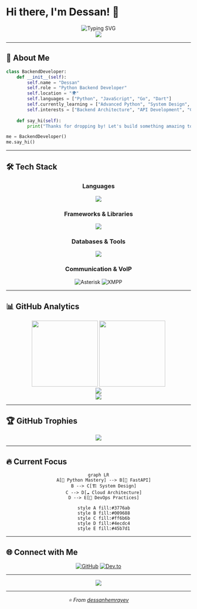 # Hi there, I'm Dessan! 👋

<div align="center">
  <img src="https://readme-typing-svg.herokuapp.com?font=Fira+Code&size=32&duration=2800&pause=2000&color=A9FEF7&center=true&vCenter=true&width=940&lines=Backend+Developer;Python+Enthusiast;Open+Source+Contributor;Always+Learning+New+Technologies" alt="Typing SVG" />
</div>

<div align="center">
  <img src="https://komarev.com/ghpvc/?username=dessanhemrayev&style=for-the-badge&color=0891b2&labelColor=1c1917" />
</div>

---

## 🚀 About Me

```python
class BackendDeveloper:
    def __init__(self):
        self.name = "Dessan"
        self.role = "Python Backend Developer"
        self.location = "🌍"
        self.languages = ["Python", "JavaScript", "Go", "Dart"]
        self.currently_learning = ["Advanced Python", "System Design", "DevOps"]
        self.interests = ["Backend Architecture", "API Development", "Cloud Computing"]
    
    def say_hi(self):
        print("Thanks for dropping by! Let's build something amazing together.")

me = BackendDeveloper()
me.say_hi()
```

---

## 🛠️ Tech Stack

<div align="center">

### Languages
<p>
  <img src="https://skillicons.dev/icons?i=python,js,go,dart,bash,html" />
</p>

### Frameworks & Libraries
<p>
  <img src="https://skillicons.dev/icons?i=fastapi,django,flutter" />
</p>

### Databases & Tools
<p>
  <img src="https://skillicons.dev/icons?i=postgresql,git,docker,aws,linux" />
</p>

### Communication & VoIP
<p>
  <img src="https://img.shields.io/badge/Asterisk-FF6600?style=for-the-badge&logo=asterisk&logoColor=white" alt="Asterisk" />
  <img src="https://img.shields.io/badge/XMPP-007BFF?style=for-the-badge&logo=xmpp&logoColor=white" alt="XMPP" />
</p>

</div>

---

## 📊 GitHub Analytics

<div align="center">
  <img height="180em" src="https://github-readme-stats.vercel.app/api?username=dessanhemrayev&show_icons=true&theme=tokyonight&include_all_commits=true&count_private=true&hide_border=true"/>
  <img height="180em" src="https://github-readme-stats.vercel.app/api/top-langs/?username=dessanhemrayev&layout=compact&langs_count=8&theme=tokyonight&hide_border=true"/>
</div>

<div align="center">
  <img src="https://github-readme-streak-stats.herokuapp.com/?user=dessanhemrayev&theme=tokyonight&hide_border=true" />
</div>

<div align="center">
  <img src="https://github-readme-activity-graph.vercel.app/graph?username=dessanhemrayev&theme=tokyo-night&hide_border=true&area=true" />
</div>

---

## 🏆 GitHub Trophies

<div align="center">
  <img src="https://github-profile-trophy.vercel.app/?username=dessanhemrayev&theme=tokyonight&no-frame=true&no-bg=true&margin-w=4&row=1" />
</div>

---

## 🔥 Current Focus

<div align="center">

```mermaid
graph LR
    A[🐍 Python Mastery] --> B[🚀 FastAPI]
    B --> C[🏗️ System Design]
    C --> D[☁️ Cloud Architecture]
    D --> E[🔧 DevOps Practices]
    
    style A fill:#3776ab
    style B fill:#009688
    style C fill:#ff6b6b
    style D fill:#4ecdc4
    style E fill:#45b7d1
```

</div>

---

## 🌐 Connect with Me

<div align="center">
  
[![GitHub](https://img.shields.io/badge/GitHub-%2312100E.svg?&style=for-the-badge&logo=github&logoColor=white)](https://github.com/dessanhemrayev)
[![Dev.to](https://img.shields.io/badge/dev.to-0A0A0A?style=for-the-badge&logo=devdotto&logoColor=white)](https://dev.to/dessanhemrayev)

</div>

---

<div align="center">
  <img src="https://capsule-render.vercel.app/api?type=waving&color=gradient&height=100&section=footer&width=100%&fontColor=ffffff&text=Thanks%20for%20visiting!&fontSize=16&fontAlignY=75&desc=Let's%20connect%20and%20build%20something%20amazing%20together&descAlignY=55&descAlign=50" />
</div>

---

<div align="center">
  <i>⭐️ From <a href="https://github.com/dessanhemrayev">dessanhemrayev</a></i>
</div>
